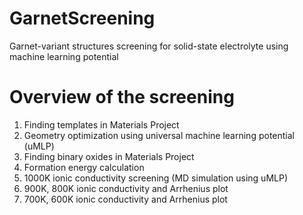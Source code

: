 # GarnetScreening
Garnet-variant structures screening for solid-state electrolyte using machine learning potential

# Overview of the screening
1. Finding templates in Materials Project
2. Geometry optimization using universal machine learning potential (uMLP)
3. Finding binary oxides in Materials Project
4. Formation energy calculation
5. 1000K ionic conductivity screening (MD simulation using uMLP)
6. 900K, 800K ionic conductivity and Arrhenius plot
7. 700K, 600K ionic conductivity and Arrhenius plot
